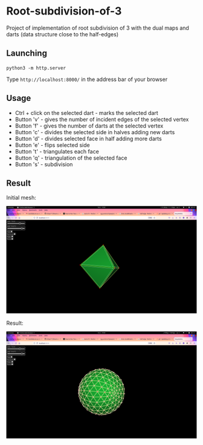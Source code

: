 # Root-subdivision-of-3
Project of implementation of root subdivision of 3 with the dual maps and darts (data structure close to the half-edges)

## Launching
```
python3 -m http.server
```
Type ```http://localhost:8000/``` in the address bar of your browser

## Usage 
* Ctrl + click on the selected dart - marks the selected dart
* Button 'v' - gives the number of incident edges of the selected vertex 
* Button 'f' - gives the number of darts at the selected vertex
* Button 'c' - divides the selected side in halves adding new darts
* Button 'd' - divides selected face in half adding more darts
* Button 'e' - flips selected side
* Button 't' - triangulates each face 
* Button 'q' - triangulation of the selected face
* Button 's' - subdivision

## Result

Initial mesh:

<img width="964" alt="jarray reverse exampl" src="https://github.com/OOps717/Root-subdivision-of-3/blob/master/Screenshot%20from%202022-01-03%2019-04-31.png">

Result:

<img width="964" alt="jarray reverse exampl" src="https://github.com/OOps717/Root-subdivision-of-3/blob/master/Screenshot%20from%202022-01-03%2019-04-36.png">

